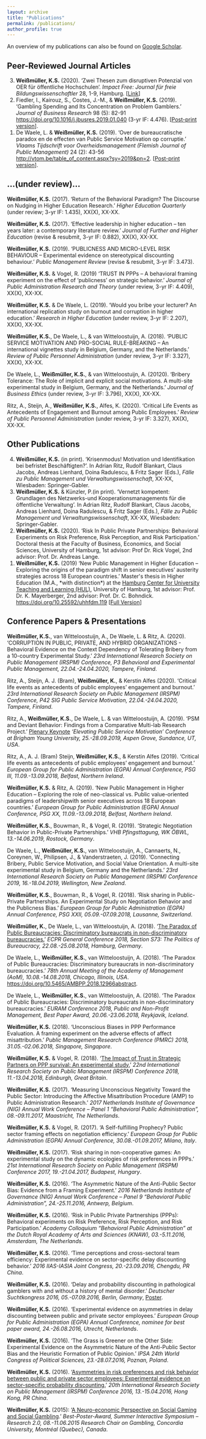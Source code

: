 ```yaml
---
layout: archive
title: "Publications"
permalink: /publications/
author_profile: true
---
```


An overview of my publications can also be found on <a href="https://scholar.google.de/citations?user=APdmf2UAAAAJ&hl=de">Google Scholar</a>.



<h2>Peer-Reviewed Journal Articles</h2>


<ol reversed>
  
  <li> <b>Weißmüller, K.S.</b> (2020). ‘Zwei Thesen zum disruptiven Potenzial von OER für öffentliche Hochschulen‘. <i>Impact Free: Journal für freie Bildungswissenschaftler</i> 28, 1-9, Hamburg. [<a href="https://gabi-reinmann.de/wp-content/uploads/2020/05/Impact_Free_28.pdf">Link</a>]</li> 
  <li>Fiedler, I., Kairouz, S., Costes, J.-M., & <b>Weißmüller, K.S.</b> (2019). ‘Gambling Spending and Its Concentration on Problem Gamblers.’ <i>Journal of Business Research</i> 98 (5): 82-91 <a href="https://doi.org/10.1016/j.jbusres.2019.01.040">https://doi.org/10.1016/j.jbusres.2019.01.040</a> (3-yr IF: 4.476). [<a href="https://ksweissmueller.github.io/files/Fiedler_et_al_2019_Gambling.pdf">Post-print version</a>].</li>
  <li>De Waele, L. & <b>Weißmüller, K.S.</b> (2019). ‘Over de bureaucratische paradox en de effecten van Public Service Motivation op corruptie.’ <i>Vlaams Tijdschrift voor Overheidsmanagement (Flemish Journal of Public Management)</i> 24 (2): 43-56 <a href="http://vtom.be/table_of_content.aspx?sy=2019&pn=2">http://vtom.be/table_of_content.aspx?sy=2019&pn=2</a>. [<a href="https://ksweissmueller.github.io/files/DeWaele_Weissmüller_2019_VTOM.pdf">Post-print version</a>].</li>
</ol>  

<i>
  </i>
<b>
  </b>
<h2>...(under review)... </h2>



     
**Weißmüller, K.S.** (2017). ‘Return of the Behavioral Paradigm? The Discourse on Nudging in Higher Education Research.’ *Higher Education Quarterly* (under review; 3-yr IF: 1.435), XX(X), XX-XX.
     
**Weißmüller, K.S.** (2017). ‘Effective leadership in higher education – ten years later: a contemporary literature review.’ *Journal of Further and Higher Education* (revise & resubmit, 3-yr IF: 0.882), XX(X), XX-XX.

**Weißmüller, K.S.** (2019). ‘PUBLICNESS AND MICRO-LEVEL RISK BEHAVIOUR – Experimental evidence on stereotypical discounting behaviour.’ *Public Management Review* (revise & resubmit, 3-yr IF: 3.473).

**Weißmüller, K.S.** & Vogel, R. (2019) ‘TRUST IN PPPs – A behavioral framing experiment on the effect of ‘publicness’ on strategic behavior.’ *Journal of Public Administration Research and Theory* (under review, 3-yr IF: 4.409), XX(X), XX-XX. 

**Weißmüller, K.S.** & De Waele, L. (2019). ‘Would you bribe your lecturer? An international replication study on burnout and corruption in higher education.’ *Research in Higher Education* (under review, 3-yr IF: 2.207), XX(X), XX-XX.

**Weißmüller, K.S.**, De Waele, L., & van Witteloostuijn, A. (2018). ‘PUBLIC SERVICE MOTIVATION AND PRO-SOCIAL RULE-BREAKING – An international vignettes study in Belgium, Germany, and the Netherlands.’ *Review of Public Personnel Administration* (under review, 3-yr IF: 3.327), XX(X), XX-XX.

De Waele, L., **Weißmüller, K.S.**, & van Witteloostuijn, A. (20120). ‘Bribery Tolerance: The Role of implicit and explicit social motivations. A multi-site experimental study in Belgium, Germany, and the Netherlands.’ *Journal of Business Ethics* (under review, 3-yr IF: 3.796), XX(X), XX-XX.

Ritz, A., Steijn, A., **Weißmüller, K.S.**, Alfes, K. (2020). ‘Critical Life Events as Antecedents of Engagement and Burnout among Public Employees.’ *Review of Public Personnel Administration* (under review, 3-yr IF: 3.327), XX(X), XX-XX.

<h2>Other Publications</h2>

<ol reversed>
  <li><b>Weißmüller, K.S.</b> (in print). ‘Krisenmodus! Motivation und Identifikation bei befristet Beschäftigten?’. In Adrian Ritz, Rudolf Blankart,  Claus  Jacobs,  Andreas  Lienhard,  Doina  Radulescu,  &  Fritz  Sager (Eds.), <i>Fälle  zu  Public  Management  und Verwaltungswissenschaft</i>, XX-XX, Wiesbaden: Springer-Gabler.</li>

  <li><b>Weißmüller, K.S.</b> & Künzler, P.(in print). ‘Vernetzt kompetent: Grundlagen des Netzwerks-und Kooperationsmanagements für die öffentliche Verwaltung’. In Adrian Ritz, Rudolf Blankart, Claus Jacobs, Andreas Lienhard, Doina Radulescu, & Fritz Sager (Eds.), <i>Fälle zu Public Management und Verwaltungswissenschaft</i>, XX-XX, Wiesbaden: Springer-Gabler.</li>

  <li><b>Weißmüller, K.S.</b> (2020). ‘Risk In Public Private Partnerships: Behavioral Experiments on Risk Preference, Risk Perception, and Risk Participation.’ Doctoral thesis at the Faculty of Business, Economics, and Social Sciences, University of Hamburg, 1st advisor: Prof Dr. Rick Vogel, 2nd advisor: Prof. Dr. Andreas Lange.</li> 

  <li><b>Weißmüller, K.S.</b> (2019) ‘New Public Management in Higher Education – Exploring the origins of the paradigm shift in senior executives’ austerity strategies across 18 European countries.’ Master's thesis in Higher Education (M.A., *with distinction*) at the <a href="https://www.hul.uni-hamburg.de/">Hamburg Center for University Teaching and Learning (HUL)</a>, University of Hamburg, 1st advisor: Prof. Dr. K. Mayerberger, 2nd advisor: Prof. Dr. C. Bohndick. <a href="https://doi.org/10.25592/uhhfdm.119">https://doi.org/10.25592/uhhfdm.119</a> [<a href="https://ksweissmueller.github.io/files/Weißmüller_2019_Leadership in HE_COCOPS.pdf">Full Version</a>]</li>
</ol>

<h2>Conference Papers & Presentations</h2>

**Weißmüller, K.S.**, van Witteloostuijn, A., De Waele, L. & Ritz, A. (2020). ‘CORRUPTION IN PUBLIC, PRIVATE, AND HYBRID ORGANIZATIONS - Behavioral Evidence on the Context Dependency of Tolerating Bribery from a 10-country Experimental Study.’ *23rd International Research Society on Public Management (IRSPM) Conference, P3 Behavioral and Experimental Public Management, 22.04.-24.04.2020, Tampere, Finland*.

Ritz, A., Steijn, A. J. (Bram), **Weißmüller, K.**, & Kerstin Alfes (2020). ‘Critical life events as antecedents of public employees’ engagement and burnout.’ *23rd International Research Society on Public Management (IRSPM) Conference, P42 SIG Public Service Motivation, 22.04.-24.04.2020, Tampere, Finland*.

Ritz, A., **Weißmüller, K.S.**, De Waele, L. & van Witteloostuijn, A. (2019). ‘PSM and Deviant Behavior: Findings from a Comparative Multi-lab Research Project.’ <a href="https://marriottschool.byu.edu/event/aspengrove2019/custom3#PSM">Plenary Keynote</a> *‘Elevating Public Service Motivation’ Conference at Brigham Young University, 25.-28.09.2019, Aspen Grove, Sundance, UT, USA*.

Ritz, A., A. J. (Bram) Steijn, **Weißmüller, K.S.**, & Kerstin Alfes (2019). ‘Critical life events as antecedents of public employees’ engagement and burnout.’ *European Group for Public Administration (EGPA) Annual Conference, PSG III, 11.09.-13.09.2018, Belfast, Northern Ireland*.

**Weißmüller, K.S.** & Ritz, A. (2019). ‘New Public Management in Higher Education – Exploring the role of neo-classical vs. Public value-oriented paradigms of leadershipwith senior executives across 18 European countries.’ *European Group for Public Administration (EGPA) Annual Conference, PSG XX, 11.09.-13.09.2018, Belfast, Northern Ireland*.

**Weißmüller, K.S.**, Bouwman, R., & Vogel, R. (2019). ‘Strategic Negotiation Behavior in Public-Private Partnerships.’ *VHB Pfingsttagung, WK ÖBWL, 13.-14.06.2019, Rostock, Germany*.

De Waele, L., **Weißmüller, K.S.**, van Witteloostuijn, A., Cannaerts, N., Coreynen, W., Philipsen, J., & Vanderstraeten, J. (2019). ‘Connecting Bribery, Public Service Motivation, and Social Value Orientation. A multi-site experimental study in Belgium, Germany and the Netherlands.’ *23rd International Research Society on Public Management (IRSPM) Conference 2019, 16.-18.04.2019, Wellington, New Zealand*.

**Weißmüller, K.S.**, Bouwman, R., & Vogel, R. (2018). ‘Risk sharing in Public-Private Partnerships. An Experimental Study on Negotiation Behavior and the Publicness Bias.’ *European Group for Public Administration (EGPA) Annual Conference, PSG XXII, 05.09.-07.09.2018, Lausanne, Switzerland*.

**Weißmüller, K.**, De Waele, L., van Witteloostuijn, A.  (2018). ‘<a href="https://ecpr.eu/Filestore/PaperProposal/0926c696-2cd5-47ce-83c1-a6a6efa82cc7.pdf">The Paradox of Public Bureaucracies: Discriminatory bureaucrats in non-discriminatory bureaucracies.</a>’ *ECPR General Conference 2018, Section S73: The Politics of Bureaucracy, 22.08.-25.08.2018, Hamburg, Germany*.

De Waele, L., **Weißmüller, K.S.**, van Witteloostuijn, A. (2018). ‘The Paradox of Public Bureaucracies: Discriminatory bureaucrats in non-discriminatory bureaucracies.’ *78th Annual Meeting of the Academy of Management (AoM), 10.08.-14.08.2018, Chicago, Illinois, USA*. <a href="https://doi.org/10.5465/AMBPP.2018.12966abstract">https://doi.org/10.5465/AMBPP.2018.12966abstract</a>.

De Waele, L., **Weißmüller, K.S.**, van Witteloostuijn, A.  (2018). ‘The Paradox of Public Bureaucracies: Discriminatory bureaucrats in non-discriminatory bureaucracies.’ *EURAM Conference 2018, Public and Non-Profit Management, Best Paper Award, 20.06.-23.06.2018, Reykjavik, Iceland*.

**Weißmüller, K.S.** (2018). ‘Unconscious Biases in PPP Performance Evaluation. A framing experiment on the adverse effects of affect misattribution.’ *Public Management Research Conference (PMRC) 2018, 31.05.-02.06.2018, Singapore, Singapore*. 

**Weißmüller, K.S.** & Vogel, R. (2018). ‘<a href="https://ksweissmueller.github.io/files/Weissmueller_Vogel_Signalling_Paradox_2018_IRSPM.pdf">The Impact of Trust in Strategic Partners on PPP survival: An experimental study.</a>’ *22nd International Research Society on Public Management (IRSPM) Conference 2018, 11.-13.04.2018, Edinburgh, Great Britain*.

**Weißmüller, K.S.** (2017). ‘Measuring Unconscious Negativity Toward the Public Sector: Introducing the Affective Misattribution Procedure (AMP) to Public Administration Research.’ *2017 Netherlands Institute of Governance (NIG) Annual Work Conference – Panel 1 “Behavioral Public Administration”, 08.-09.11.2017, Maastricht, The Netherlands*.

**Weißmüller, K.S.** & Vogel, R. (2017). ‘A Self-fulfilling Prophecy? Public sector framing effects on negotiation efficiency.’ *European Group for Public Administration (EGPA) Annual Conference, 30.08.-01.09.2017, Milano, Italy*.

**Weißmüller, K.S.** (2017). ‘Risk sharing in non-cooperative games: An experimental study on the dynamic ecologies of risk preferences in PPPs.’ *21st International Research Society on Public Management (IRSPM) Conference 2017, 19.-21.04.2017, Budapest, Hungary*.

**Weißmüller, K.S.** (2016). ‘The Asymmetric Nature of the Anti-Public Sector Bias: Evidence from a Framing Experiment.’ *2016 Netherlands Institute of Governance (NIG) Annual Work Conference – Panel 9 “Behavioral Public Administration”, 24.-25.11.2016, Antwerp, Belgium*.

**Weißmüller, K.S.** (2016). ‘Risk in Public Private Partnerships (PPPs): Behavioral experiments on Risk Preference, Risk Perception, and Risk Participation.’ *Academy Colloquium “Behavioral Public Administration” at the Dutch Royal Academy of Arts and Sciences (KNAW), 03.-5.11.2016, Amsterdam, The Netherlands*. 

**Weißmüller, K.S.** (2016). ‘Time perceptions and cross-sectoral team efficiency: Experimental evidence on sector-specific delay discounting behavior.’ *2016 IIAS-IASIA Joint Congress, 20.-23.09.2016, Chengdu, PR China*. 

**Weißmüller, K.S.** (2016). ‘Delay and probability discounting in pathological gamblers with and without a history of mental disorder.’ *Deutscher Suchtkongress 2016, 05.-07.09.2016, Berlin, Germany*, [Poster](https://ksweissmueller.github.io/files/2016_DGS_Poster_KW.pdf).

**Weißmüller, K.S.** (2016). ‘Experimental evidence on asymmetries in delay discounting between public and private sector employees.’ *European Group for Public Administration (EGPA) Annual Conference, nominee for best paper award, 24.-26.08.2016, Utrecht, Netherlands*.

**Weißmüller, K.S.** (2016). ‘The Grass is Greener on the Other Side: Experimental Evidence on the Asymmetric Nature of the Anti-Public Sector Bias and the Heuristic Formation of Public Opinion.’ *IPSA 24th World Congress of Political Sciences, 23.-28.07.2016, Poznan, Poland*.

**Weißmüller, K.S.** (2016). ‘<a href="https://ksweissmueller.github.io/files/Weissmueller_2016_IRSPM_Asymmetries_in_risk_preferences_and_risk_behavior.pdf">Asymmetries in risk preferences and risk behavior between public and private sector employees: Experimental evidence on sector-specific probability discounting.</a>’ *20th International Research Society on Public Management (IRSPM) Conference 2016, 13.-15.04.2016, Hong Kong, PR China*.

**Weißmüller, K.S.** (2015): ‘<a href="https://ksweissmueller.github.io/files/Wei%C3%9Fm%C3%BCller_2015_Neuro_Gambling_Gaming.pdf">A Neuro-economic Perspective on Social Gaming and Social Gambling</a>.’ *Best-Poster-Award, Summer Interactive Symposium – Research 2.0, 08.-11.06.2015 Research Chair on Gambling, Concordia University, Montréal (Quebec), Canada*.
